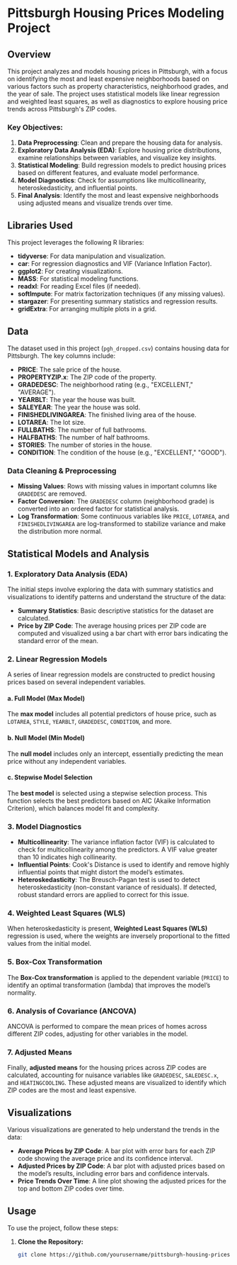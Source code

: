 # Pittsburgh Housing Prices Modeling Project

## Overview

This project analyzes and models housing prices in Pittsburgh, with a focus on identifying the most and least expensive neighborhoods based on various factors such as property characteristics, neighborhood grades, and the year of sale. The project uses statistical models like linear regression and weighted least squares, as well as diagnostics to explore housing price trends across Pittsburgh's ZIP codes.

### Key Objectives:
1. **Data Preprocessing**: Clean and prepare the housing data for analysis.
2. **Exploratory Data Analysis (EDA)**: Explore housing price distributions, examine relationships between variables, and visualize key insights.
3. **Statistical Modeling**: Build regression models to predict housing prices based on different features, and evaluate model performance.
4. **Model Diagnostics**: Check for assumptions like multicollinearity, heteroskedasticity, and influential points.
5. **Final Analysis**: Identify the most and least expensive neighborhoods using adjusted means and visualize trends over time.

## Libraries Used

This project leverages the following R libraries:

- **tidyverse**: For data manipulation and visualization.
- **car**: For regression diagnostics and VIF (Variance Inflation Factor).
- **ggplot2**: For creating visualizations.
- **MASS**: For statistical modeling functions.
- **readxl**: For reading Excel files (if needed).
- **softImpute**: For matrix factorization techniques (if any missing values).
- **stargazer**: For presenting summary statistics and regression results.
- **gridExtra**: For arranging multiple plots in a grid.

## Data

The dataset used in this project (`pgh_dropped.csv`) contains housing data for Pittsburgh. The key columns include:

- **PRICE**: The sale price of the house.
- **PROPERTYZIP.x**: The ZIP code of the property.
- **GRADEDESC**: The neighborhood rating (e.g., "EXCELLENT," "AVERAGE").
- **YEARBLT**: The year the house was built.
- **SALEYEAR**: The year the house was sold.
- **FINISHEDLIVINGAREA**: The finished living area of the house.
- **LOTAREA**: The lot size.
- **FULLBATHS**: The number of full bathrooms.
- **HALFBATHS**: The number of half bathrooms.
- **STORIES**: The number of stories in the house.
- **CONDITION**: The condition of the house (e.g., "EXCELLENT," "GOOD").

### Data Cleaning & Preprocessing
- **Missing Values**: Rows with missing values in important columns like `GRADEDESC` are removed.
- **Factor Conversion**: The `GRADEDESC` column (neighborhood grade) is converted into an ordered factor for statistical analysis.
- **Log Transformation**: Some continuous variables like `PRICE`, `LOTAREA`, and `FINISHEDLIVINGAREA` are log-transformed to stabilize variance and make the distribution more normal.

## Statistical Models and Analysis

### 1. Exploratory Data Analysis (EDA)
The initial steps involve exploring the data with summary statistics and visualizations to identify patterns and understand the structure of the data:
- **Summary Statistics**: Basic descriptive statistics for the dataset are calculated.
- **Price by ZIP Code**: The average housing prices per ZIP code are computed and visualized using a bar chart with error bars indicating the standard error of the mean.

### 2. Linear Regression Models
A series of linear regression models are constructed to predict housing prices based on several independent variables.

#### a. Full Model (Max Model)
The **max model** includes all potential predictors of house price, such as `LOTAREA`, `STYLE`, `YEARBLT`, `GRADEDESC`, `CONDITION`, and more.

#### b. Null Model (Min Model)
The **null model** includes only an intercept, essentially predicting the mean price without any independent variables.

#### c. Stepwise Model Selection
The **best model** is selected using a stepwise selection process. This function selects the best predictors based on AIC (Akaike Information Criterion), which balances model fit and complexity.

### 3. Model Diagnostics
- **Multicollinearity**: The variance inflation factor (VIF) is calculated to check for multicollinearity among the predictors. A VIF value greater than 10 indicates high collinearity.
- **Influential Points**: Cook's Distance is used to identify and remove highly influential points that might distort the model’s estimates.
- **Heteroskedasticity**: The Breusch-Pagan test is used to detect heteroskedasticity (non-constant variance of residuals). If detected, robust standard errors are applied to correct for this issue.

### 4. Weighted Least Squares (WLS)
When heteroskedasticity is present, **Weighted Least Squares (WLS)** regression is used, where the weights are inversely proportional to the fitted values from the initial model.

### 5. Box-Cox Transformation
The **Box-Cox transformation** is applied to the dependent variable (`PRICE`) to identify an optimal transformation (lambda) that improves the model’s normality.

### 6. Analysis of Covariance (ANCOVA)
ANCOVA is performed to compare the mean prices of homes across different ZIP codes, adjusting for other variables in the model.

### 7. Adjusted Means
Finally, **adjusted means** for the housing prices across ZIP codes are calculated, accounting for nuisance variables like `GRADEDESC`, `SALEDESC.x`, and `HEATINGCOOLING`. These adjusted means are visualized to identify which ZIP codes are the most and least expensive.

## Visualizations
Various visualizations are generated to help understand the trends in the data:
- **Average Prices by ZIP Code**: A bar plot with error bars for each ZIP code showing the average price and its confidence interval.
- **Adjusted Prices by ZIP Code**: A bar plot with adjusted prices based on the model’s results, including error bars and confidence intervals.
- **Price Trends Over Time**: A line plot showing the adjusted prices for the top and bottom ZIP codes over time.

## Usage

To use the project, follow these steps:

1. **Clone the Repository:**
   ```bash
   git clone https://github.com/yourusername/pittsburgh-housing-prices.git
